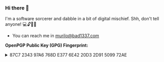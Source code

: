 ### Hi there 👋

I'm a software sorcerer and dabble in a bit of digital mischief. Shh, don't tell anyone! 💻🔓🧙‍♂️
- You can reach me in murilo@bad1337.com


**OpenPGP Public Key (GPG) Fingerprint:**
<details>
  <summary>87C7 2343 97A6 768D E377 6E42 20D3 2D91 5099 72AE</summary>

 
```
-----BEGIN PGP PUBLIC KEY BLOCK-----

mDMEaLnoshYJKwYBBAHaRw8BAQdAQXuInsfQJn8k+7+i30KLp+TCQwWSZS5hrTKJ
JwCUdeu0G011cmlsbyA8ZXRoMC5kYjBAZ21haWwuY29tPoiZBBMWCgBBFiEEh8cj
Q5emdo3jd25CINMtkVCZcq4FAmi56LICGwMFCQmNTz4FCwkIBwICIgIGFQoJCAsC
BBYCAwECHgcCF4AACgkQINMtkVCZcq60MAEAlnz+C2GysSfYuG676oUVyxu0vKkH
61pphaB3CBZgtSkA/RIwMAuETD+kKQgLecZmEg2aqZSW6VMmOLoc/D0Kd+MMtChN
dXJpbG8gQXVndXN0byA8bXVyaWxvNzRAcHJvdG9ubWFpbC5jb20+iJkEExYKAEEW
IQSHxyNDl6Z2jeN3bkIg0y2RUJlyrgUCaLoPawIbAwUJCY1PPgULCQgHAgIiAgYV
CgkICwIEFgIDAQIeBwIXgAAKCRAg0y2RUJlyrhFXAPsFupD3kBNN3hiCf1ozwuTX
tujSY09ixnKjd7Mz9Wy6pAD+OOrV4NvffuONRwjIbrNjXmS0nWJSsADrblMzG21Y
zQC4OARoueiyEgorBgEEAZdVAQUBAQdAnghY2y/9Vwj7wrHb56WJ4dyUJku6nZkg
v+fOE80s3iMDAQgHiH4EGBYKACYWIQSHxyNDl6Z2jeN3bkIg0y2RUJlyrgUCaLno
sgIbDAUJCY1PPgAKCRAg0y2RUJlyrvFvAQCqOYjz/pkzUxiwWy91PhqhiAEUO15r
arUvcFd411td9wD/b9DPgPk7ub+oWLJ8aMf59cg921y2WxNbAf78jJDnRQc=
=C2Ro
-----END PGP PUBLIC KEY BLOCK-----

```
</details>

